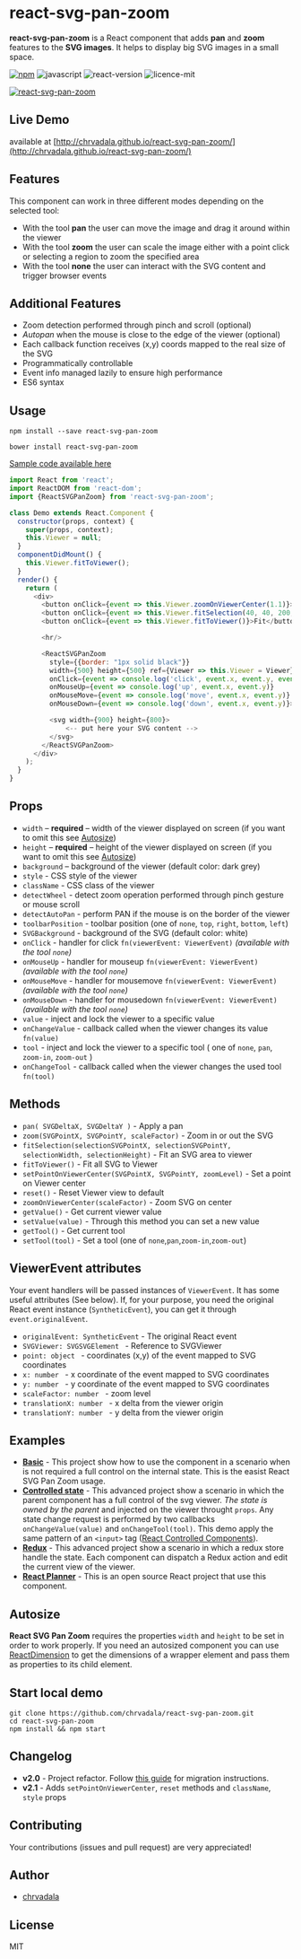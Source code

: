 # react-svg-pan-zoom
**react-svg-pan-zoom** is a React component that adds **pan** and **zoom** features to the **SVG images**. It helps to display big SVG images in a small space.

[![npm](https://img.shields.io/npm/v/react-svg-pan-zoom.svg?maxAge=2592000?style=plastic)](https://www.npmjs.com/package/react-svg-pan-zoom)
![javascript](https://img.shields.io/badge/javascript-ES6-fbde34.svg)
![react-version](https://img.shields.io/badge/react%20version-15.0.0%20or%20later-61dafb.svg)
![licence-mit](https://img.shields.io/badge/license-MIT-42cd00.svg)

<!-- START_NO_WEB -->
[![react-svg-pan-zoom](https://raw.githubusercontent.com/chrvadala/react-svg-pan-zoom/master/react-svg-pan-zoom.gif)](http://chrvadala.github.io/react-svg-pan-zoom/)

## Live Demo
available at [http://chrvadala.github.io/react-svg-pan-zoom/](http://chrvadala.github.io/react-svg-pan-zoom/)
<!-- END_NO_WEB -->

## Features
This component can work in three different modes depending on the selected tool:
- With the tool **pan** the user can move the image and drag it around within the viewer
- With the tool **zoom** the user can scale the image either with a point click or selecting a region to zoom the specified area
- With the tool **none** the user can interact with the SVG content and trigger browser events

## Additional Features
- Zoom detection performed through pinch and scroll (optional)
- *Autopan* when the mouse is close to the edge of the viewer (optional)
- Each callback function receives (x,y) coords mapped to the real size of the SVG
- Programmatically controllable
- Event info managed lazily to ensure high performance
- ES6 syntax


## Usage
```
npm install --save react-svg-pan-zoom
```
```
bower install react-svg-pan-zoom
```

[Sample code available here](./examples/1-basic/example1.jsx)
```js
import React from 'react';
import ReactDOM from 'react-dom';
import {ReactSVGPanZoom} from 'react-svg-pan-zoom';

class Demo extends React.Component {
  constructor(props, context) {
    super(props, context);
    this.Viewer = null;
  }
  componentDidMount() {
    this.Viewer.fitToViewer();
  }
  render() {
    return (
      <div>
        <button onClick={event => this.Viewer.zoomOnViewerCenter(1.1)}>Zoom in</button>
        <button onClick={event => this.Viewer.fitSelection(40, 40, 200, 200)}>Zoom area</button>
        <button onClick={event => this.Viewer.fitToViewer()}>Fit</button>

        <hr/>

        <ReactSVGPanZoom
          style={{border: "1px solid black"}}
          width={500} height={500} ref={Viewer => this.Viewer = Viewer}
          onClick={event => console.log('click', event.x, event.y, event.originalEvent)}
          onMouseUp={event => console.log('up', event.x, event.y)}
          onMouseMove={event => console.log('move', event.x, event.y)}
          onMouseDown={event => console.log('down', event.x, event.y)}>

          <svg width={900} height={800}>
              <-- put here your SVG content -->
          </svg>
        </ReactSVGPanZoom>
      </div>
    );
  }
}
```

## Props
  - `width` – **required** – width of the viewer displayed on screen (if you want to omit this see [Autosize](#autosize))
  - `height` – **required** – height of the viewer displayed on screen (if you want to omit this see  [Autosize](#autosize))
  - `background` – background of the viewer (default color: dark grey)
  - `style` - CSS style of the viewer
  - `className` - CSS class of the viewer
  - `detectWheel` - detect zoom operation performed through pinch gesture or mouse scroll
  - `detectAutoPan` - perform PAN if the mouse is on the border of the viewer
  - `toolbarPosition` - toolbar position (one of `none`, `top`, `right`, `bottom`, `left`)
  - `SVGBackground` - background of the SVG (default color: white)
  - `onClick` - handler for click `fn(viewerEvent: ViewerEvent)` *(available with the tool `none`)*
  - `onMouseUp` - handler for mouseup `fn(viewerEvent: ViewerEvent)` *(available with the tool `none`)*
  - `onMouseMove` - handler for mousemove `fn(viewerEvent: ViewerEvent)` *(available with the tool `none`)*
  - `onMouseDown` - handler for mousedown `fn(viewerEvent: ViewerEvent)` *(available with the tool `none`)*
  - `value` - inject and lock the viewer to a specific value
  - `onChangeValue` - callback called when the viewer changes its value `fn(value)`
  - `tool` - inject and lock the viewer to a specific tool ( one of `none`, `pan`, `zoom-in`, `zoom-out` )
  - `onChangeTool` - callback called when the viewer changes the used tool `fn(tool)`

##  Methods
 - `pan( SVGDeltaX, SVGDeltaY )` - Apply a pan
 - `zoom(SVGPointX, SVGPointY, scaleFactor)` - Zoom in or out the SVG
 - `fitSelection(selectionSVGPointX, selectionSVGPointY, selectionWidth, selectionHeight)` - Fit an SVG area to viewer
 - `fitToViewer()` - Fit all SVG to Viewer
 - `setPointOnViewerCenter(SVGPointX, SVGPointY, zoomLevel)` - Set a point on Viewer center
 - `reset()` - Reset Viewer view to default
 - `zoomOnViewerCenter(scaleFactor)` - Zoom SVG on center
 - `getValue()` - Get current viewer value
 - `setValue(value)` - Through this method you can set a new value
 - `getTool()` - Get current tool
 - `setTool(tool)` - Set a tool (one of `none`,`pan`,`zoom-in`,`zoom-out`)

## ViewerEvent attributes
Your event handlers will be passed instances of `ViewerEvent`. It has some useful attributes (See below).
If, for your purpose, you need the original React event instance (`SyntheticEvent`), you can get it through `event.originalEvent`.

  - `originalEvent: SyntheticEvent` - The original React event
  - `SVGViewer: SVGSVGElement ` - Reference to SVGViewer
  - `point: object ` - coordinates (x,y) of the event mapped to SVG coordinates
  - `x: number ` - x coordinate of the event mapped to SVG coordinates
  - `y: number ` - y coordinate of the event mapped to SVG coordinates
  - `scaleFactor: number ` - zoom level
  - `translationX: number ` - x delta from the viewer origin
  - `translationY: number ` - y delta from the viewer origin

## Examples
- [**Basic**](./examples/1-basic/) - This project show how to use the component in a scenario when is not required a full control on the internal state. This is the easist React SVG Pan Zoom usage.
- [**Controlled state**](./examples/2-controlled-state/) - This advanced project show a scenario in which the parent component has a full control of the svg viewer. *The state is owned by the parent* and injected on the viewer throught `props`. Any state change request is performed by two callbacks `onChangeValue(value)` and `onChangeTool(tool)`. This demo apply the same pattern of an `<input>` tag ([React Controlled Components](https://facebook.github.io/react/docs/forms.html#controlled-components)).
- [**Redux**](./examples/3-redux/) - This advanced project show a scenario in which a redux store handle the state. Each component can dispatch a Redux action and edit the current view of the viewer.
- [**React Planner**](https://cvdlab.github.io/react-planner/) - This is an open source React project that use this component.


## Autosize
**React SVG Pan Zoom** requires the properties `width` and `height` to be set in order to work properly. If you need an autosized component you can use [ReactDimension](https://github.com/digidem/react-dimensions) to get the dimensions of a wrapper element and pass them as properties to its child element.

## Start local demo
```
git clone https://github.com/chrvadala/react-svg-pan-zoom.git
cd react-svg-pan-zoom
npm install && npm start
```

## Changelog
- **v2.0** - Project refactor. Follow [this guide](./docs/migrate-from-v1-to-v2.md) for migration instructions.
- **v2.1** - Adds `setPointOnViewerCenter`, `reset` methods and `className`, `style` props

## Contributing
Your contributions (issues and pull request) are very appreciated!

## Author
- [chrvadala](https://github.com/chrvadala)

## License
MIT

